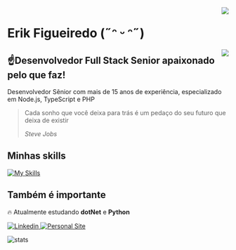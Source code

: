 <img align="right" src="https://visitor-badge.laobi.icu/badge?page_id=erikfig.php-do-zero" />

# Erik Figueiredo (˶ᵔ ᵕ ᵔ˶)

<img align="right" src="https://avatars.githubusercontent.com/u/4331013?v=4" />

## ☝Desenvolvedor Full Stack Senior apaixonado pelo que faz!

Desenvolvedor Sênior com mais de 15 anos de experiência, especializado em Node.js, TypeScript e PHP

>Cada sonho que você deixa para trás é um pedaço do seu futuro que deixa de existir</p>
>*Steve Jobs*

## Minhas skills

[![My Skills](https://skillicons.dev/icons?i=nodejs,nest,adonis,nextjs,nuxtjs,express,php,docker,kubernetes,nginx,mongodb,mysql,postgres,sqlite,js,html,css,nest,aws,gcp,githubactions,firebase,cypress,bitbucket,github,gitlab,deno,electron,materialui,linux,rabbitmq,redis,regex,sass,unreal,tailwind&perline=9)](https://skillicons.dev)

## Também é importante

🔥 Atualmente estudando **dotNet** e **Python**

[![Linkedin](https://img.shields.io/badge/linkedin-erik?style=for-the-badge&logo=linkedin&labelColor=%230e76a8&color=%230e76a8&link=https%3A%2F%2Fwww.linkedin.com%2Fin%2Ferik-figueiredo%2F)
](https://www.linkedin.com/in/erik-figueiredo/)
[![Personal Site](https://img.shields.io/badge/personal-site-erik?style=for-the-badge&labelColor=%230f172a&color=%230e76a8&link=https%3A%2F%2Fwww.linkedin.com%2Fin%2Ferik-figueiredo%2F)
](https://www.erikfigueiredo.com.br/)

![stats](https://github-readme-stats-salesp07.vercel.app/api/top-langs/?username=erikfig&hide=HTML&langs_count=8&layout=compact&theme=react&border_radius=10&size_weight=0.5&count_weight=0.5&exclude_repo=github-readme-stats)

